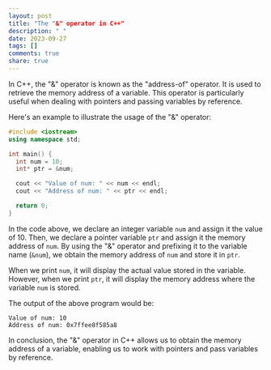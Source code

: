 ```yaml
---
layout: post
title: "The "&" operator in C++"
description: " "
date: 2023-09-27
tags: []
comments: true
share: true
---
```


In C++, the "&" operator is known as the "address-of" operator. It is used to retrieve the memory address of a variable. This operator is particularly useful when dealing with pointers and passing variables by reference.

Here's an example to illustrate the usage of the "&" operator:

```cpp
#include <iostream>
using namespace std;

int main() {
  int num = 10;
  int* ptr = &num;

  cout << "Value of num: " << num << endl;
  cout << "Address of num: " << ptr << endl;

  return 0;
}
```
In the code above, we declare an integer variable `num` and assign it the value of 10. Then, we declare a pointer variable `ptr` and assign it the memory address of `num`. By using the "&" operator and prefixing it to the variable name (`&num`), we obtain the memory address of `num` and store it in `ptr`.

When we print `num`, it will display the actual value stored in the variable. However, when we print `ptr`, it will display the memory address where the variable `num` is stored.

The output of the above program would be:
```
Value of num: 10
Address of num: 0x7ffee8f585a8
```

In conclusion, the "&" operator in C++ allows us to obtain the memory address of a variable, enabling us to work with pointers and pass variables by reference.